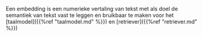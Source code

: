 Een embedding is een numerieke vertaling van tekst met als doel de semantiek van tekst vast te leggen en bruikbaar te maken voor het [taalmodel]({{%ref "taalmodel.md" %}}) en [retriever]({{%ref "retriever.md" %}})
